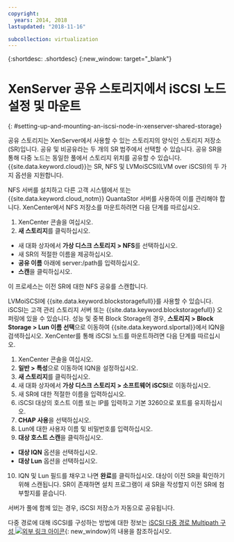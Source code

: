 ```yaml
---
copyright:
  years: 2014, 2018
lastupdated: "2018-11-16"

subcollection: virtualization
---
```

{:shortdesc: .shortdesc}
{:new_window: target="_blank"}

# XenServer 공유 스토리지에서 iSCSI 노드 설정 및 마운트
{: #setting-up-and-mounting-an-iscsi-node-in-xenserver-shared-storage}

공유 스토리지는 XenServer에서 사용할 수 있는 스토리지의 양식인 스토리지 저장소(SR)입니다. 공유 및 비공유라는 두 개의 SR 범주에서 선택할 수 있습니다. 공유 SR을 통해 다중 노드는 동일한 풀에서 스토리지 위치를 공유할 수 있습니다. {{site.data.keyword.cloud}}는 SR, NFS 및 LVMoiSCSI(LVM over iSCSI)의 두 가지 옵션을 지원합니다.

NFS 서버를 설치하고 다른 고객 시스템에서 또는 {{site.data.keyword.cloud_notm}} QuantaStor 서버를 사용하여 이를 관리해야 합니다. XenCenter에서 NFS 저장소를 마운트하려면 다음 단계를 따르십시오. 

1. XenCenter 콘솔을 여십시오. 
2. **새 스토리지**를 클릭하십시오.
* 새 대화 상자에서 **가상 디스크 스토리지 > NFS**를 선택하십시오.
* 새 SR의 적절한 이름을 제공하십시오.
* **공유 이름** 아래에 server:/path를 입력하십시오. 
* **스캔**을 클릭하십시오.

이 프로세스는 이전 SR에 대한 NFS 공유를 스캔합니다.

LVMoiSCSI에 {{site.data.keyword.blockstoragefull}}를 사용할 수 있습니다. iSCSI는 고객 관리 스토리지 서버 또는 {{site.data.keyword.blockstoragefull}} 오퍼링에 있을 수 있습니다. 성능 및 중복 Block Storage의 경우, **스토리지 > Block Storage > Lun 이름 선택**으로 이동하여 {{site.data.keyword.slportal}}에서 IQN을 검색하십시오. XenCenter를 통해 iSCSI 노드를 마운트하려면 다음 단계를 따르십시오. 

1. XenCenter 콘솔을 여십시오. 
2. **일반 > 특성**으로 이동하여 IQN을 설정하십시오.
3. **새 스토리지**를 클릭하십시오.
4. 새 대화 상자에서 **가상 디스크 스토리지 > 소프트웨어 iSCSI**로 이동하십시오.
5. 새 SR에 대한 적절한 이름을 입력하십시오.
6. iSCSI 대상의 호스트 이름 또는 IP를 입력하고 기본 3260으로 포트를 유지하십시오.
7. **CHAP 사용**을 선택하십시오.
8. Lun에 대한 사용자 이름 및 비밀번호를 입력하십시오. 
9. **대상 호스트 스캔**을 클릭하십시오.
* **대상 IQN** 옵션을 선택하십시오. 
* **대상 Lun** 옵션을 선택하십시오. 
10. IQN 및 Lun 필드를 채우고 나면 **완료**를 클릭하십시오. 대상이 이전 SR을 확인하기 위해 스캔됩니다. SR이 존재하면 설치 프로그램이 새 SR을 작성할지 이전 SR에 첨부할지를 묻습니다. 

서버가 풀에 함께 있는 경우, iSCSI 저장소가 자동으로 공유됩니다. 

다중 경로에 대해 iSCSI를 구성하는 방법에 대한 정보는 [iSCSI 다중 경로 Multipath 구성 ![외부 링크 아이콘](../../icons/launch-glyph.svg "외부 링크 아이콘")](https://www.cisco.com/c/en/us/td/docs/switches/datacenter/nexus1000/sw/5_x/sys_mgmt_config/b_Cisco_N1KV_VMware_Sys_Mgmt_Config_5x/b_Cisco_N1KV_VMware_Sys_Mgmt_Config_5x_chapter_01110.html?dtid=osscdc000283){: new_window}의 내용을 참조하십시오. 
